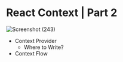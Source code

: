 # React Context | Part 2

![Screenshot (243)](https://github.com/udaykiran75/React-Context-Windows/assets/122356277/571f1db9-4baa-49d6-9235-c92cd945ecda)



- Context Provider
  - Where to Write?
- Context Flow
